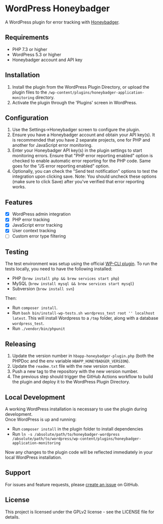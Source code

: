 # WordPress Honeybadger

A WordPress plugin for error tracking with [Honeybadger](https://www.honeybadger.io/).

## Requirements

- PHP 7.3 or higher
- WordPress 5.3 or higher
- Honeybadger account and API key

## Installation

1. Install the plugin from the WordPress Plugin Directory, or upload the plugin files to the `/wp-content/plugins/honeybadger-application-monitoring` directory.
2. Activate the plugin through the 'Plugins' screen in WordPress.

## Configuration

1. Use the Settings->Honeybadger screen to configure the plugin.
2. Ensure you have a Honeybadger account and obtain your API key(s). It is recommended that you have 2 separate projects, one for PHP and another for JavaScript error monitoring.
3. Enter your Honeybadger API key(s) in the plugin settings to start monitoring errors. Ensure that "PHP error reporting enabled" option is checked to enable automatic error reporting for the PHP code. Same goes for the "JS error reporting enabled" option.
4. Optionally, you can check the "Send test notification" options to test the integration upon clicking save. Note: You should uncheck these options (make sure to click Save) after you've verified that error reporting works.

## Features

- [x] WordPress admin integration
- [x] PHP error tracking
- [x] JavaScript error tracking
- [x] User context tracking
- [ ] Custom error type filtering

## Testing

The test environment was setup using the official [WP-CLI plugin](https://github.com/wp-cli/scaffold-command#wp-scaffold-plugin-tests).
To run the tests locally, you need to have the following installed:
- PHP (`brew install php && brew services start php`)
- MySQL (`brew install mysql && brew services start mysql`)
- Subversion (`brew install svn`)

Then:
- Run `composer install`.
- Run `bash bin/install-wp-tests.sh wordpress_test root '' localhost latest`. This will install Wordpress to a `/tmp` folder, along with a database `wordpress_test`.
- Run `./vendor/bin/phpunit`

## Releasing

1. Update the version number in `hbapp-honeybadger-plugin.php` (both the PHPDoc and the env variable `HBAPP_HONEYBADGER_VERSION`).
2. Update the `readme.txt` file with the new version number.
3. Push a new tag to the repository with the new version number.
4. The previous step should trigger the GitHub Actions workflow to build the plugin and deploy it to the WordPress Plugin Directory.

## Local Development

A working WordPress installation is necessary to use the plugin during development.  
Once WordPress is up and running:
- Run `composer install` in the plugin folder to install dependencies
- Run `ln -s /absolute/path/to/honeybadger-wordpress /absolute/path/to/wordpress/wp-content/plugins/honeybadger-application-monitoring`

Now any changes to the plugin code will be reflected immediately in your local WordPress installation.

## Support

For issues and feature requests, please [create an issue](https://github.com/honeybadger-io/honeybadger-wordpress/issues) on GitHub.

## License

This project is licensed under the GPLv2 license - see the LICENSE file for details.

